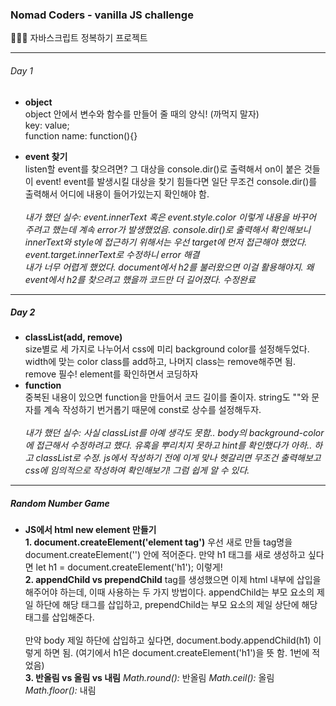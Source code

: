 ### Nomad Coders - vanilla JS challenge

👩🏻‍💻 자바스크립트 정복하기 프로젝트
***

###### Day 1
- **object**<br>
object 안에서 변수와 함수를 만들어 줄 때의 양식! (까먹지 말자)<br>
key: value;<br>
function name: function(){}<br>


- **event 찾기**<br>
listen할 event를 찾으려면? 그 대상을 console.dir()로 출력해서 on이 붙은 것들이 event!
event를 발생시킬 대상을 찾기 힘들다면 일단 무조건 console.dir()를 출력해서 어디에 내용이 들어가있는지 확인해야 함.<br><br>
*내가 했던 실수: event.innerText 혹은 event.style.color 이렇게 내용을 바꾸어 주려고 했는데 계속 error가 발생했었음. console.dir()로 출력해서 확인해보니 innerText와 style에 접근하기 위해서는 우선 target에 먼저 접근해야 했었다. event.target.innerText로 수정하니 error 해결<br>내가 너무 어렵게 했었다. document에서 h2를 불러왔으면 이걸 활용해야지. 왜 event에서 h2를 찾으려고 했을까 코드만 더 길어졌다. 수정완료*

***
##### Day 2
- **classList(add, remove)**<br>
size별로 세 가지로 나누어서 css에 미리 background color를 설정해두었다. width에 맞는 color class를 add하고, 나머지 class는 remove해주면 됨. remove 필수! element를 확인하면서 코딩하자<br>
- **function**<br>
중복된 내용이 있으면 function을 만들어서 코드 길이를 줄이자. string도 ""와 문자를 계속 작성하기 번거롭기 때문에 const로 상수를 설정해두자.<br><br>
*내가 했던 실수: 사실 classList를 아예 생각도 못함.. body의 background-color에 접근해서 수정하려고 했다. 유혹을 뿌리치지 못하고 hint를 확인했다가 아하.. 하고 classList로 수정. js에서 작성하기 전에 이게 맞나 헷갈리면 무조건 출력해보고 css에 임의적으로 작성하여 확인해보기! 그럼 쉽게 알 수 있다.*<br>

***
##### Random Number Game
- **JS에서 html new element 만들기**<br>
**1. document.createElement('element tag')**
우선 새로 만들 tag명을 document.createElement('') 안에 적어준다. 만약 h1 태그를 새로 생성하고 싶다면 let h1 = document.createElement('h1'); 이렇게!<br>
**2. appendChild vs prependChild**
tag를 생성했으면 이제 html 내부에 삽입을 해주어야 하는데, 이때 사용하는 두 가지 방법이다. appendChild는 부모 요소의 제일 하단에 해당 태그를 삽입하고, prependChild는 부모 요소의 제일 상단에 해당 태그를 삽입해준다.<br><br>
만약 body 제일 하단에 삽입하고 싶다면, document.body.appendChild(h1) 이렇게 하면 됨. (여기에서 h1은 document.createElement('h1')을 뜻 함. 1번에 적었음)<br>
**3. 반올림 vs 올림 vs 내림**
*Math.round():* 반올림
*Math.ceil():* 올림
*Math.floor():* 내림